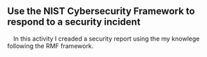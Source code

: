 <h2>Use the NIST Cybersecurity Framework to respond to a security incident</h2>
<p>&emsp;In this activity I creaded a security report using the my knowlege following the RMF framework.</p>
